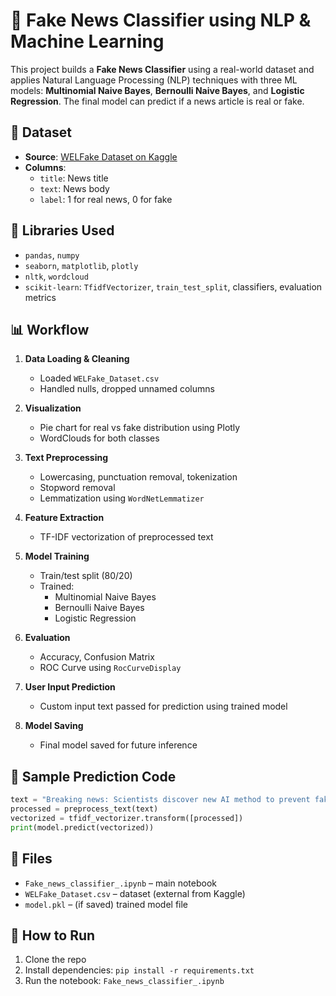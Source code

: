 # 📰 Fake News Classifier using NLP & Machine Learning

This project builds a **Fake News Classifier** using a real-world dataset and applies Natural Language Processing (NLP) techniques with three ML models: **Multinomial Naive Bayes**, **Bernoulli Naive Bayes**, and **Logistic Regression**. The final model can predict if a news article is real or fake.

## 📂 Dataset
- **Source**: [WELFake Dataset on Kaggle](https://www.kaggle.com/datasets/studymart/welfake-dataset-for-fake-news)
- **Columns**:
  - `title`: News title
  - `text`: News body
  - `label`: 1 for real news, 0 for fake

## 🧰 Libraries Used
- `pandas`, `numpy`
- `seaborn`, `matplotlib`, `plotly`
- `nltk`, `wordcloud`
- `scikit-learn`: `TfidfVectorizer`, `train_test_split`, classifiers, evaluation metrics

## 📊 Workflow

1. **Data Loading & Cleaning**
   - Loaded `WELFake_Dataset.csv`
   - Handled nulls, dropped unnamed columns

2. **Visualization**
   - Pie chart for real vs fake distribution using Plotly
   - WordClouds for both classes

3. **Text Preprocessing**
   - Lowercasing, punctuation removal, tokenization
   - Stopword removal
   - Lemmatization using `WordNetLemmatizer`

4. **Feature Extraction**
   - TF-IDF vectorization of preprocessed text

5. **Model Training**
   - Train/test split (80/20)
   - Trained:
     - Multinomial Naive Bayes
     - Bernoulli Naive Bayes
     - Logistic Regression

6. **Evaluation**
   - Accuracy, Confusion Matrix
   - ROC Curve using `RocCurveDisplay`

7. **User Input Prediction**
   - Custom input text passed for prediction using trained model

8. **Model Saving**
   - Final model saved for future inference

## 🧪 Sample Prediction Code

```python
text = "Breaking news: Scientists discover new AI method to prevent fake news."
processed = preprocess_text(text)
vectorized = tfidf_vectorizer.transform([processed])
print(model.predict(vectorized))
```

## 💾 Files
- `Fake_news_classifier_.ipynb` – main notebook
- `WELFake_Dataset.csv` – dataset (external from Kaggle)
- `model.pkl` – (if saved) trained model file

## 🚀 How to Run

1. Clone the repo
2. Install dependencies: `pip install -r requirements.txt`
3. Run the notebook: `Fake_news_classifier_.ipynb`


